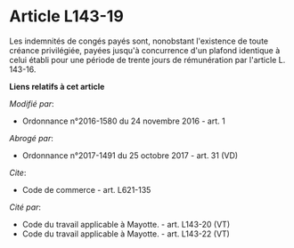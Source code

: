 # Article L143-19

Les indemnités de congés payés sont, nonobstant l'existence de toute créance privilégiée, payées jusqu'à concurrence d'un
plafond identique à celui établi pour une période de trente jours de rémunération par l'article L. 143-16.

**Liens relatifs à cet article**

_Modifié par_:

  - Ordonnance n°2016-1580 du 24 novembre 2016 - art. 1

_Abrogé par_:

  - Ordonnance n°2017-1491 du 25 octobre 2017 - art. 31 (VD)

_Cite_:

  - Code de commerce - art. L621-135

_Cité par_:

  - Code du travail applicable à Mayotte. - art. L143-20 (VT)
  - Code du travail applicable à Mayotte. - art. L143-22 (VT)
